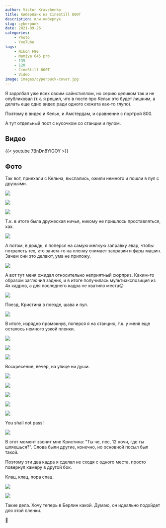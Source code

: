 ```yaml
---
author: Victor Kravchenko
title: Киберпанк на CineStill 800T
description: или киберпук 
slug: cyberpunk
date: 2021-09-26
categories:
    - Photo
    - YouTube
tags:
    - Nikon F80
    - Mamiya 645 pro
    - 135
    - 120
    - CineStill 800T
    - Video
image: images/cyperpuck-cover.jpg
---
```

Я задолбал уже всех своим сайнстиллом, но серию целиком так и не опубликовал (т.к. я решил, что в посте про Кельн это будет лишним, а делать еще одно видео ради одного сюжета как-то глупо).

Поэтому в видео и Кельн, и Амстердам, и сравнение с портрой 800.

А тут отдельный пост с кусочком со станции и пулом.

## Видео

{{< youtube 7BnDn8YlGOY >}}

## Фото

Так вот, приехали с Кельна, выспались, ожили немного и пошли в пул с друзьями.

![](images/cyperpuck-00002.jpg)

![](images/cyperpuck-00003.jpg)

![](images/cyperpuck-00004.jpg)

Т.к. в итоге была дружеская ничья, никому не пришлось проставляться, хах.

![](images/cyperpuck-00005.jpg)

А потом, в дождь, я поперся на самую мелкую заправку эвар, чтобы потралеть тех, кто зачем-то на пленку снимает заправки и фары машин. Зачем они это делают, ума не приложу.

![](images/cyperpuck-00011.jpg)

А вот тут меня ожидал относительно неприятный сюрприз. Каким-то образом заглючил задник, и в итоге получилась мультиэкспозиция из 4х кадров, а для последнего кадра не хватило места😕

![](images/cyperpuck-00012.jpg)

Поезд, Кристина в поезде, шава и пул.

![](images/cyperpuck-00013.jpg)

В итоге, изрядно промокнув, поперся я на станцию, т.к. у меня еще осталось немного узкой пленки.

![](images/cyperpuck-00006.jpg)

![](images/cyperpuck-00008.jpg)

![](images/cyperpuck-00014.jpg)

Воскресение, вечер, на улице ни души.

![](images/cyperpuck-00015.jpg)

![](images/cyperpuck-00016.jpg)

![](images/cyperpuck-00017.jpg)

![](images/cyperpuck-00018.jpg)

![](images/cyperpuck-00019.jpg)

You shall not pass!

![](images/cyperpuck-00020.jpg)

В этот момент звонит мне Кристина: "Ты че, пес, 12 ночи, где ты шляешься?". Слова были другие, конечно, но основной посыл был такой. 

Поэтому эти два кадра я сделал не сходя с одного места, просто повернул камеру в другой бок.

Клац, клац, пора спац.

![](images/cyperpuck-00021.jpg)

![](images/cyperpuck-00022.jpg)

Такие дела. Хочу теперь в Берлин какой. Думаю, он идеально подойдет для этой пленки.


🐍 